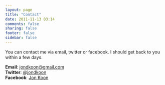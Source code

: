 ```yaml
---
layout: page
title: "Contact"
date: 2011-11-13 03:14
comments: false
sharing: false
footer: false
sidebar: false
---
```

You can contact me via email, twitter or facebook. I should get back to you within a few days.

**Email**: [jondkoon@gmail.com](mailto:jondkoon@gmail.com)  
**Twitter**: [@jondkoon](http://twitter.com/jondkoon)  
**Facebook**: [Jon Koon](https://www.facebook.com/jondkoon)
